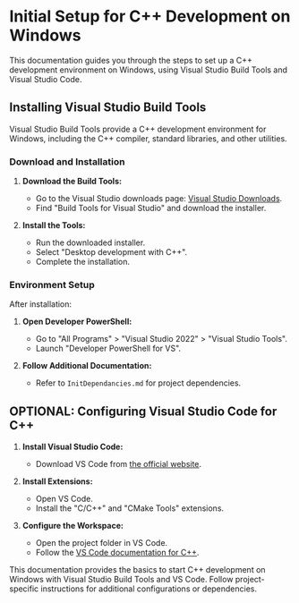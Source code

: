 # Initial Setup for C++ Development on Windows

This documentation guides you through the steps to set up a C++ development environment on Windows, using Visual Studio Build Tools and Visual Studio Code.

## Installing Visual Studio Build Tools

Visual Studio Build Tools provide a C++ development environment for Windows, including the C++ compiler, standard libraries, and other utilities.

### Download and Installation

1. **Download the Build Tools:**
   - Go to the Visual Studio downloads page: [Visual Studio Downloads](https://visualstudio.microsoft.com/en/downloads/).
   - Find "Build Tools for Visual Studio" and download the installer.

2. **Install the Tools:**
   - Run the downloaded installer.
   - Select "Desktop development with C++".
   - Complete the installation.

### Environment Setup

After installation:

1. **Open Developer PowerShell:**
   - Go to "All Programs" > "Visual Studio 2022" > "Visual Studio Tools".
   - Launch "Developer PowerShell for VS".

2. **Follow Additional Documentation:**
   - Refer to `InitDependancies.md` for project dependencies.

## OPTIONAL: Configuring Visual Studio Code for C++

1. **Install Visual Studio Code:**
   - Download VS Code from [the official website](https://code.visualstudio.com/).

2. **Install Extensions:**
   - Open VS Code.
   - Install the "C/C++" and "CMake Tools" extensions.

3. **Configure the Workspace:**
   - Open the project folder in VS Code.
   - Follow the [VS Code documentation for C++](https://code.visualstudio.com/docs/cpp/config-msvc).

This documentation provides the basics to start C++ development on Windows with Visual Studio Build Tools and VS Code. Follow project-specific instructions for additional configurations or dependencies.
